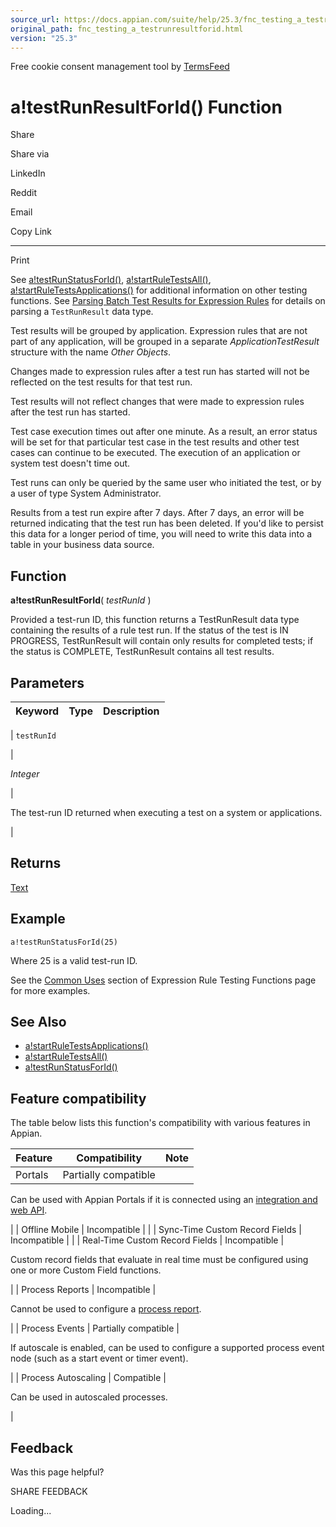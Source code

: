 ```yaml
---
source_url: https://docs.appian.com/suite/help/25.3/fnc_testing_a_testrunresultforid.html
original_path: fnc_testing_a_testrunresultforid.html
version: "25.3"
---
```


Free cookie consent management tool by [TermsFeed](https://www.termsfeed.com/)

# a!testRunResultForId() Function

Share

Share via

LinkedIn

Reddit

Email

Copy Link

* * *

Print

See [a!testRunStatusForId()](fnc_testing_a_testrunstatusforid.html), [a!startRuleTestsAll()](Start_Rule_Tests_All_Smart_Service.html), [a!startRuleTestsApplications()](Start_Rule_Tests_Applications_Smart_Service.html) for additional information on other testing functions. See [Parsing Batch Test Results for Expression Rules](Parsing_Batch_Test_Results_for_Expression_Rules.html) for details on parsing a `TestRunResult` data type.

Test results will be grouped by application. Expression rules that are not part of any application, will be grouped in a separate _ApplicationTestResult_ structure with the name _Other Objects_.

Changes made to expression rules after a test run has started will not be reflected on the test results for that test run.

Test results will not reflect changes that were made to expression rules after the test run has started.

Test case execution times out after one minute. As a result, an error status will be set for that particular test case in the test results and other test cases can continue to be executed. The execution of an application or system test doesn't time out.

Test runs can only be queried by the same user who initiated the test, or by a user of type System Administrator.

Results from a test run expire after 7 days. After 7 days, an error will be returned indicating that the test run has been deleted. If you'd like to persist this data for a longer period of time, you will need to write this data into a table in your business data source.

## Function

**a!testRunResultForId**( _testRunId_ )

Provided a test-run ID, this function returns a TestRunResult data type containing the results of a rule test run. If the status of the test is IN PROGRESS, TestRunResult will contain only results for completed tests; if the status is COMPLETE, TestRunResult contains all test results.

## Parameters

| Keyword | Type | Description |
| --- | --- | --- |
|
`testRunId`

 |

_Integer_

 |

The test-run ID returned when executing a test on a system or applications.

 |

## Returns

[Text](Appian_Data_Types.html#text)

## Example

`a!testRunStatusForId(25)`

Where 25 is a valid test-run ID.

See the [Common Uses](Expression_Rule_Testing_Functions.html#common-uses) section of Expression Rule Testing Functions page for more examples.

## See Also

-   [a!startRuleTestsApplications()](Start_Rule_Tests_Applications_Smart_Service.html)
-   [a!startRuleTestsAll()](Start_Rule_Tests_All_Smart_Service.html)
-   [a!testRunStatusForId()](fnc_testing_a_testrunstatusforid.html)

## Feature compatibility

The table below lists this function's compatibility with various features in Appian.

| Feature | Compatibility | Note |
| --- | --- | --- |
| Portals | Partially compatible |
Can be used with Appian Portals if it is connected using an [integration and web API](portals-design.html#using-partially-compatible-functions-and-objects-in-a-portal).

 |
| Offline Mobile | Incompatible |  |
| Sync-Time Custom Record Fields | Incompatible |  |
| Real-Time Custom Record Fields | Incompatible |

Custom record fields that evaluate in real time must be configured using one or more Custom Field functions.

 |
| Process Reports | Incompatible |

Cannot be used to configure a [process report](Process_Reports.html).

 |
| Process Events | Partially compatible |

If autoscale is enabled, can be used to configure a supported process event node (such as a start event or timer event).

 |
| Process Autoscaling | Compatible |

Can be used in autoscaled processes.

 |

## Feedback

Was this page helpful?

SHARE FEEDBACK

Loading...